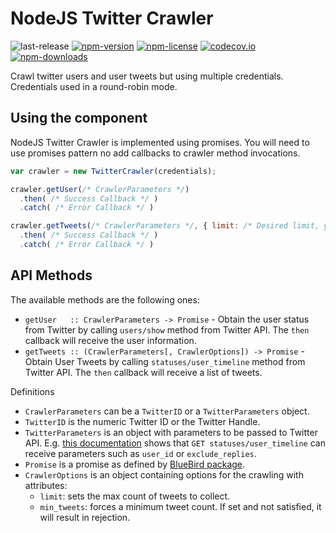# NodeJS Twitter Crawler

![last-release](https://img.shields.io/github/tag/ibm-silvergate/nodejs-twitter-crawler.svg)
[![npm-version](https://img.shields.io/npm/v/nodejs-twitter-crawler.svg)](https://www.npmjs.com/package/nodejs-twitter-crawler)
[![npm-license](https://img.shields.io/npm/l/nodejs-twitter-crawler.svg)](https://www.npmjs.com/package/nodejs-twitter-crawler)
[![codecov.io](https://codecov.io/github/ibm-silvergate/nodejs-twitter-crawler/coverage.svg?branch=master)](https://codecov.io/github/ibm-silvergate/nodejs-twitter-crawler?branch=master)
[![npm-downloads](https://img.shields.io/npm/dm/nodejs-twitter-crawler.svg)](https://www.npmjs.com/package/nodejs-twitter-crawler)

Crawl twitter users and user tweets but using multiple credentials. Credentials
used in a round-robin mode.

## Using the component

NodeJS Twitter Crawler is implemented using promises. You will need to use promises
pattern no add callbacks to crawler method invocations.

```JavaScript
var crawler = new TwitterCrawler(credentials);

crawler.getUser(/* CrawlerParameters */)
  .then( /* Success Callback */ )
  .catch( /* Error Callback */ )

crawler.getTweets(/* CrawlerParameters */, { limit: /* Desired limit, you can omit this */ })
  .then( /* Success Callback */ )
  .catch( /* Error Callback */ )
```

## API Methods

The available methods are the following ones:
  - `getUser   :: CrawlerParameters -> Promise` - Obtain the user status from Twitter by calling `users/show` method from Twitter API. The `then` callback will receive the user information.
  - `getTweets :: (CrawlerParameters[, CrawlerOptions]) -> Promise` - Obtain User Tweets by calling `statuses/user_timeline` method from Twitter API. The `then` callback will receive a list of tweets.


Definitions
  - `CrawlerParameters` can be a `TwitterID` or a `TwitterParameters` object.
  - `TwitterID` is the numeric Twitter ID or the Twitter Handle.
  - `TwitterParameters` is an object with parameters to be passed to Twitter API. E.g. [this documentation](https://dev.twitter.com/rest/reference/get/statuses/user_timeline) shows that `GET statuses/user_timeline` can receive parameters such as `user_id` or `exclude_replies`.
  - `Promise` is a promise as defined by [BlueBird package](https://www.npmjs.com/package/bluebird).
  - `CrawlerOptions` is an object containing options for the crawling with attributes:
    - `limit`: sets the max count of tweets to collect.
    - `min_tweets`: forces a minimum tweet count. If set and not satisfied, it will result in rejection.
